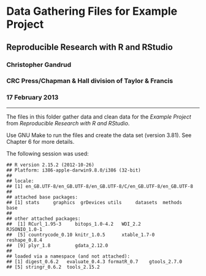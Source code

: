 # Data Gathering Files for Example Project

## Reproducible Research with R and RStudio

### Christopher Gandrud

### CRC Press/Chapman & Hall division of Taylor & Francis

### 17 February 2013

---

The files in this folder gather data and clean data for the *Example Project* from *Reproducible Research with R and RStudio*.

Use GNU Make to run the files and create the data set (version 3.81). See Chapter 6 for more details.

The following session was used:



```
## R version 2.15.2 (2012-10-26)
## Platform: i386-apple-darwin9.8.0/i386 (32-bit)
## 
## locale:
## [1] en_GB.UTF-8/en_GB.UTF-8/en_GB.UTF-8/C/en_GB.UTF-8/en_GB.UTF-8
## 
## attached base packages:
## [1] stats     graphics  grDevices utils     datasets  methods   base     
## 
## other attached packages:
##  [1] RCurl_1.95-3     bitops_1.0-4.2   WDI_2.2          RJSONIO_1.0-1   
##  [5] countrycode_0.10 knitr_1.0.5      xtable_1.7-0     reshape_0.8.4   
##  [9] plyr_1.8         gdata_2.12.0    
## 
## loaded via a namespace (and not attached):
## [1] digest_0.6.2   evaluate_0.4.3 formatR_0.7    gtools_2.7.0  
## [5] stringr_0.6.2  tools_2.15.2
```


